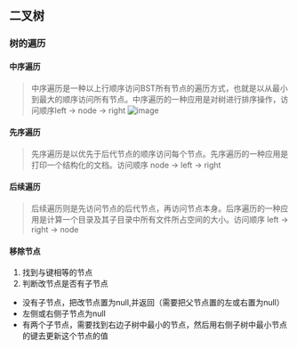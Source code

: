 ## 二叉树
### 树的遍历
#### 中序遍历
> 中序遍历是一种以上行顺序访问BST所有节点的遍历方式，也就是以从最小到最大的顺序访问所有节点。中序遍历的一种应用是对树进行排序操作，访问顺序left → node → right
![image]()
#### 先序遍历
> 先序遍历是以优先于后代节点的顺序访问每个节点。先序遍历的一种应用是打印一个结构化的文档。访问顺序 node → left -> right
#### 后续遍历
> 后续遍历则是先访问节点的后代节点，再访问节点本身。后序遍历的一种应用是计算一个目录及其子目录中所有文件所占空间的大小。访问顺序 left → right → node
#### 移除节点
1. 找到与键相等的节点
2. 判断改节点是否有子节点
* 没有子节点，把改节点置为null,并返回（需要把父节点置的左或右置为null）
* 左侧或右侧子节点为null
* 有两个子节点，需要找到右边子树中最小的节点，然后用右侧子树中最小节点的键去更新这个节点的值
